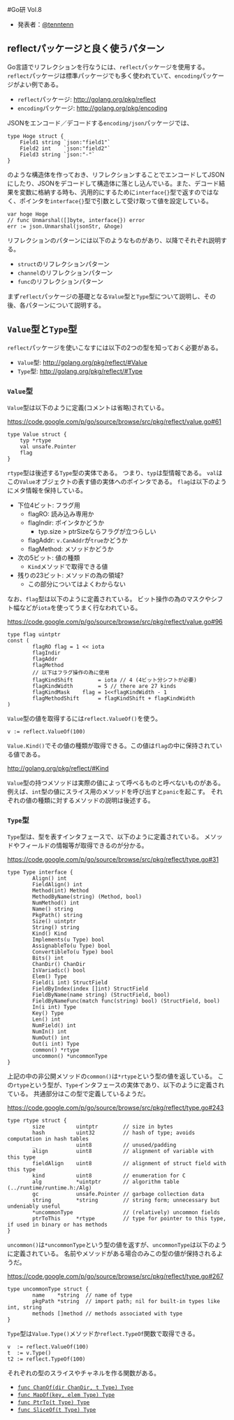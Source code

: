 #Go研 Vol.8

* 発表者：[@tenntenn](https://twitter.com/tenntenn)

## reflectパッケージと良く使うパターン

Go言語でリフレクションを行なうには、`reflect`パッケージを使用する。
`reflect`パッケージは標準パッケージでも多く使われていて、`encoding`パッケージがよい例である。

* `reflect`パッケージ: http://golang.org/pkg/reflect
* `encoding`パッケージ: http://golang.org/pkg/encoding

JSONをエンコード／デコードする`encoding/json`パッケージでは、

```
type Hoge struct {
    Field1 string `json:"field1"`
    Field2 int    `json:"field2"`
    Field3 string `json:"-"`
}
```

のような構造体を作っておき、リフレクションすることでエンコードしてJSONにしたり、JSONをデコードして構造体に落とし込んでいる。また、デコード結果を変数に格納する時も、汎用的にするために`interface{}`型で返すのではなく、ポインタを`interface{}`型で引数として受け取って値を設定している。

```
var hoge Hoge
// func Unmarshal([]byte, interface{}) error
err := json.Unmarshal(jsonStr, &hoge)
```

リフレクションのパターンには以下のようなものがあり、以降でそれぞれ説明する。

* `struct`のリフレクションパターン
* `channel`のリフレクションパターン
* `func`のリフレクションパターン

まず`reflect`パッケージの基礎となる`Value`型と`Type`型について説明し、その後、各パターンについて説明する。

## `Value`型と`Type`型

`reflect`パッケージを使いこなすには以下の2つの型を知っておく必要がある。

* `Value`型: http://golang.org/pkg/reflect/#Value
* `Type`型: http://golang.org/pkg/reflect/#Type

### `Value`型

`Value`型は以下のように定義(コメントは省略)されている。

https://code.google.com/p/go/source/browse/src/pkg/reflect/value.go#61

```src/pkg/reflect/value.go#61
type Value struct {
    typ *rtype
    val unsafe.Pointer
    flag
}
```

`rtype`型は後述する`Type`型の実体である。
つまり、`typ`は型情報である。
`val`はこの`Value`オブジェクトの表す値の実体へのポインタである。
`flag`は以下のようにメタ情報を保持している。

* 下位4ビット: フラグ用
    * flagRO: 読み込み専用か
    * flagIndir: ポインタかどうか
        * typ.size > ptrSizeならフラグが立つらしい
    * flagAddr: `v.CanAddr`が`true`かどうか
    * flagMethod: メソッドかどうか
* 次の5ビット: 値の種類
    * `Kind`メソッドで取得できる値
* 残りの23ビット: メソッドの為の領域?
    * この部分についてはよくわからない

なお、`flag`型は以下のように定義されている。
ビット操作の為のマスクやシフト幅などが`iota`を使ってうまく行なわれている。

https://code.google.com/p/go/source/browse/src/pkg/reflect/value.go#96

```src/pkg/reflect/value.go#96
type flag uintptr
const (
        flagRO flag = 1 << iota 
        flagIndir              
        flagAddr              
        flagMethod
        // 以下はフラグ操作の為に使用
        flagKindShift        = iota // 4 (4ビット分シフトが必要)
        flagKindWidth        = 5 // there are 27 kinds
        flagKindMask    flag = 1<<flagKindWidth - 1
        flagMethodShift      = flagKindShift + flagKindWidth
)
```

`Value`型の値を取得するには`reflect.ValueOf()`を使う。

```
v := reflect.ValueOf(100)
```

`Value.Kind()`でその値の種類が取得できる。この値は`flag`の中に保持されている値である。

http://golang.org/pkg/reflect/#Kind

`Value`型の持つメソッドは実際の値によって呼べるものと呼べないものがある。
例えば、`int`型の値にスライス用のメソッドを呼び出すと`panic`を起こす。
それぞれの値の種類に対するメソッドの説明は後述する。

### `Type`型

`Type`型は、型を表すインタフェースで、以下のように定義されている。
メソッドやフィールドの情報等が取得できるのが分かる。

https://code.google.com/p/go/source/browse/src/pkg/reflect/type.go#31

```src/pkg/reflect/type.go#31
type Type interface {
        Align() int
        FieldAlign() int
        Method(int) Method
        MethodByName(string) (Method, bool)
        NumMethod() int
        Name() string
        PkgPath() string
        Size() uintptr
        String() string
        Kind() Kind
        Implements(u Type) bool
        AssignableTo(u Type) bool
        ConvertibleTo(u Type) bool
        Bits() int
        ChanDir() ChanDir
        IsVariadic() bool
        Elem() Type
        Field(i int) StructField
        FieldByIndex(index []int) StructField
        FieldByName(name string) (StructField, bool)
        FieldByNameFunc(match func(string) bool) (StructField, bool)
        In(i int) Type
        Key() Type
        Len() int
        NumField() int
        NumIn() int
        NumOut() int
        Out(i int) Type
        common() *rtype
        uncommon() *uncommonType
}
```

上記の中の非公開メソッドの`common()`は`*rtype`という型の値を返している。
この`rtype`という型が、`Type`インタフェースの実体であり、以下のように定義されている。
共通部分はこの型で定義しているようだ。

https://code.google.com/p/go/source/browse/src/pkg/reflect/type.go#243

```src/pkg/reflect/type.go#243
type rtype struct {
        size          uintptr        // size in bytes
        hash          uint32         // hash of type; avoids computation in hash tables
        _             uint8          // unused/padding
        align         uint8          // alignment of variable with this type
        fieldAlign    uint8          // alignment of struct field with this type
        kind          uint8          // enumeration for C
        alg           *uintptr       // algorithm table (../runtime/runtime.h:/Alg)
        gc            unsafe.Pointer // garbage collection data
        string        *string        // string form; unnecessary but undeniably useful
        *uncommonType                // (relatively) uncommon fields
        ptrToThis     *rtype         // type for pointer to this type, if used in binary or has methods
}
```

`uncommon()`は`*uncommonType`という型の値を返すが、`uncommonType`は以下のように定義されている。
名前やメソッドがある場合のみこの型の値が保持されるようだ。

https://code.google.com/p/go/source/browse/src/pkg/reflect/type.go#267

```src/pkg/reflect/type.go#267
type uncommonType struct {
        name    *string  // name of type
        pkgPath *string  // import path; nil for built-in types like int, string
        methods []method // methods associated with type
}
```

`Type`型は`Value.Type()`メソッドか`reflect.TypeOf`関数で取得できる。

```
v  := reflect.ValueOf(100)
t  := v.Type()
t2 := reflect.TypeOf(100)
```

それぞれの型のスライスやチャネルを作る関数がある。

* [`func ChanOf(dir ChanDir, t Type) Type`](http://golang.org/pkg/reflect/#ChanOf)
* [`func MapOf(key, elem Type) Type`](http://golang.org/pkg/reflect/#MapOf)
* [`func PtrTo(t Type) Type`](http://golang.org/pkg/reflect/#PtrTo)
* [`func SliceOf(t Type) Type`](http://golang.org/pkg/reflect/#SliceOf)
